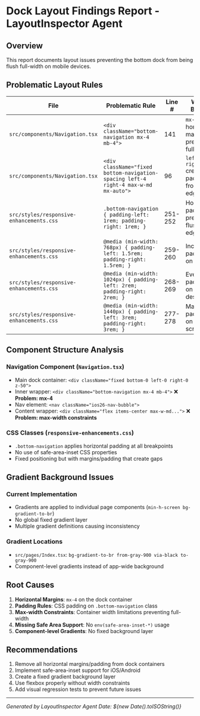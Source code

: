 # Dock Layout Findings Report - LayoutInspector Agent

## Overview
This report documents layout issues preventing the bottom dock from being flush full-width on mobile devices.

## Problematic Layout Rules

| File | Problematic Rule | Line # | Why It Breaks |
|------|-----------------|---------|---------------|
| `src/components/Navigation.tsx` | `<div className="bottom-navigation mx-4 mb-4">` | 141 | `mx-4` adds horizontal margins preventing full-width |
| `src/components/Navigation.tsx` | `<div className="fixed bottom-navigation-spacing left-4 right-4 max-w-md mx-auto">` | 96 | `left-4 right-4` creates padding from edges |
| `src/styles/responsive-enhancements.css` | `.bottom-navigation { padding-left: 1rem; padding-right: 1rem; }` | 251-252 | Horizontal padding prevents flush edges |
| `src/styles/responsive-enhancements.css` | `@media (min-width: 768px) { padding-left: 1.5rem; padding-right: 1.5rem; }` | 259-260 | Increased padding on tablets |
| `src/styles/responsive-enhancements.css` | `@media (min-width: 1024px) { padding-left: 2rem; padding-right: 2rem; }` | 268-269 | Even more padding on desktop |
| `src/styles/responsive-enhancements.css` | `@media (min-width: 1440px) { padding-left: 3rem; padding-right: 3rem; }` | 277-278 | Maximum padding on large screens |

## Component Structure Analysis

### Navigation Component (`Navigation.tsx`)
- Main dock container: `<div className="fixed bottom-0 left-0 right-0 z-50">`
- Inner wrapper: `<div className="bottom-navigation mx-4 mb-4">` ❌ **Problem: mx-4**
- Nav element: `<nav className="ios26-nav-bubble">`
- Content wrapper: `<div className="flex items-center max-w-md...">` ❌ **Problem: max-width constraints**

### CSS Classes (`responsive-enhancements.css`)
- `.bottom-navigation` applies horizontal padding at all breakpoints
- No use of safe-area-inset CSS properties
- Fixed positioning but with margins/padding that create gaps

## Gradient Background Issues

### Current Implementation
- Gradients are applied to individual page components (`min-h-screen bg-gradient-to-br`)
- No global fixed gradient layer
- Multiple gradient definitions causing inconsistency

### Gradient Locations
- `src/pages/Index.tsx`: `bg-gradient-to-br from-gray-900 via-black to-gray-900`
- Component-level gradients instead of app-wide background

## Root Causes

1. **Horizontal Margins**: `mx-4` on the dock container
2. **Padding Rules**: CSS padding on `.bottom-navigation` class
3. **Max-width Constraints**: Container width limitations preventing full-width
4. **Missing Safe Area Support**: No `env(safe-area-inset-*)` usage
5. **Component-level Gradients**: No fixed background layer

## Recommendations

1. Remove all horizontal margins/padding from dock containers
2. Implement safe-area-inset support for iOS/Android
3. Create a fixed gradient background layer
4. Use flexbox properly without width constraints
5. Add visual regression tests to prevent future issues

---

*Generated by LayoutInspector Agent*
*Date: ${new Date().toISOString()}* 